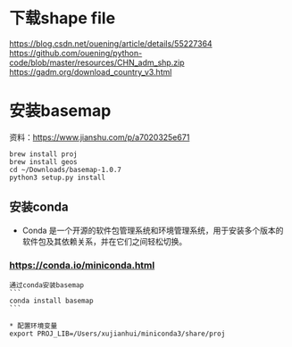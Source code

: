 # 下载shape file
https://blog.csdn.net/ouening/article/details/55227364
https://github.com/ouening/python-code/blob/master/resources/CHN_adm_shp.zip
https://gadm.org/download_country_v3.html

# 安装basemap
资料：https://www.jianshu.com/p/a7020325e671
```
brew install proj
brew install geos
cd ~/Downloads/basemap-1.0.7
python3 setup.py install
```
## 安装conda
* Conda 是一个开源的软件包管理系统和环境管理系统，用于安装多个版本的软件包及其依赖关系，并在它们之间轻松切换。
### https://conda.io/miniconda.html
    通过conda安装basemap
    ```
    conda install basemap
    ```

    * 配置环境变量
    export PROJ_LIB=/Users/xujianhui/miniconda3/share/proj



